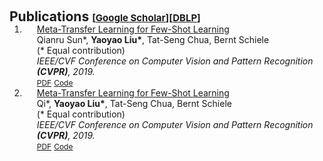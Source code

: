 <h1 id="publications"></h1>

<h2 style="margin: 60px 0px -15px;">Publications <span style="font-size:15px;">[</span><a href="https://scholar.google.com/citations?user=Uf9GqRsAAAAJ" target="_blank" style="font-size:15px;">Google Scholar</a><span style="font-size:15px;">]</span><span style="font-size:15px;">[</span><a href="https://dblp.org/pid/12/10033-1.html" target="_blank" style="font-size:15px;">DBLP</a><span style="font-size:15px;">]</span></h2>

<div class="publications">
<ol class="bibliography">

<li>
<div class="pub-row">
 <div class="col-sm-12" style="position: relative;padding-right: 15px;padding-left: 20px;">
     <div class="title"><a href="https://openaccess.thecvf.com/content_CVPR_2019/html/Sun_Meta-Transfer_Learning_for_Few-Shot_Learning_CVPR_2019_paper.html">Meta-Transfer Learning for Few-Shot Learning</a></div>
     <div class="author">Qianru Sun*, <strong>Yaoyao Liu*</strong>, Tat-Seng Chua, Bernt Schiele <br> (* Equal contribution)</div>
     <div class="periodical"><em>IEEE/CVF Conference on Computer Vision and Pattern Recognition <strong>(CVPR)</strong>, 2019.</em></div>
     <div class="links">
         <a href="https://openaccess.thecvf.com/content_CVPR_2019/papers/Sun_Meta-Transfer_Learning_for_Few-Shot_Learning_CVPR_2019_paper.pdf" class="btn btn-sm z-depth-0" role="button" target="_blank" style="font-size:12px;">PDF</a>
         <a href="https://github.com/yaoyao-liu/meta-transfer-learning" class="btn btn-sm z-depth-0" role="button" target="_blank" style="font-size:12px;">Code</a>
     </div>
 </div>
</div>
</li>

<li>
<div class="pub-row">
 <div class="col-sm-12" style="position: relative;padding-right: 15px;padding-left: 20px;">
     <div class="title"><a href="https://openaccess.thecvf.com/content_CVPR_2019/html/Sun_Meta-Transfer_Learning_for_Few-Shot_Learning_CVPR_2019_paper.html">Meta-Transfer Learning for Few-Shot Learning</a></div>
     <div class="author">Qi*, <strong>Yaoyao Liu*</strong>, Tat-Seng Chua, Bernt Schiele <br> (* Equal contribution)</div>
     <div class="periodical"><em>IEEE/CVF Conference on Computer Vision and Pattern Recognition <strong>(CVPR)</strong>, 2019.</em></div>
     <div class="links">
         <a href="https://openaccess.thecvf.com/content_CVPR_2019/papers/Sun_Meta-Transfer_Learning_for_Few-Shot_Learning_CVPR_2019_paper.pdf" class="btn btn-sm z-depth-0" role="button" target="_blank" style="font-size:12px;">PDF</a>
         <a href="https://github.com/yaoyao-liu/meta-transfer-learning" class="btn btn-sm z-depth-0" role="button" target="_blank" style="font-size:12px;">Code</a>
     </div>
 </div>
</div>
</li>

</ol>
</div>
